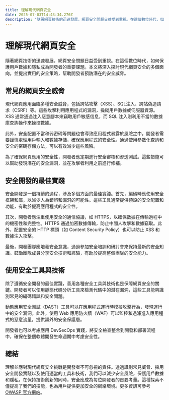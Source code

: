 ```yaml
---
title: 理解現代網頁安全
date: 2025-07-03T14:43:34.276Z
description: "隨著網頁技術的迅速發展，網頁安全問題日益受到重視。在這個數位時代，如何保護用戶數據和隱私成為開發者的重要課題。本文將深入探討現代網頁安全的多個面向，並提出實用的安全策略，幫助開發者預防潛在的安全威脅。"
---
```


# 理解現代網頁安全

隨著網頁技術的迅速發展，網頁安全問題日益受到重視。在這個數位時代，如何保護用戶數據和隱私成為開發者的重要課題。本文將深入探討現代網頁安全的多個面向，並提出實用的安全策略，幫助開發者預防潛在的安全威脅。

## 常見的網頁安全威脅

現代網頁應用面臨多種安全威脅，包括跨站攻擊（XSS）、SQL注入、跨站偽造請求（CSRF）等。這些攻擊利用應用程式的漏洞，操縱用戶數據或伺服器資源。XSS 通常通過注入惡意腳本來竊取用戶敏感信息，而 SQL 注入則利用不當的數據庫查詢操作來操控數據。

此外，安全配置不當和弱密碼等問題也會導致應用程式暴露於風險之中。開發者需要謹慎處理用戶輸入和數據存儲，確保應用程式的安全性。通過使用參數化查詢和安全的密碼存儲方法，可以有效減少這些風險。

為了確保網頁應用的安全性，開發者應定期進行安全審核和滲透測試。這些措施可以幫助發現潛在的安全漏洞，並在攻擊者利用之前進行修補。

## 安全開發的最佳實踐

安全開發是一個持續的過程，涉及多個方面的最佳實踐。首先，編碼時應使用安全框架和庫，以減少人為錯誤和漏洞的可能性。這些工具通常提供預設的安全配置和功能，有助於提高應用程式的安全性。

其次，開發者應注重使用安全的通信協議，如 HTTPS，以確保數據在傳輸過程中的機密性和完整性。HTTPS 通過加密數據傳輸，防止中間人攻擊和數據竊取。此外，配置安全的 HTTP 標頭（如 Content Security Policy）也可以防止 XSS 和數據注入攻擊。

最後，開發團隊應培養安全意識，通過參加安全培訓和研討會來保持最新的安全知識。鼓勵團隊成員分享安全技術和經驗，有助於提高整個團隊的安全能力。

## 使用安全工具與技術

除了遵循安全開發的最佳實踐，善用各種安全工具與技術也是保障網頁安全的關鍵。開發者可以使用靜態代碼分析工具來檢測代碼中的潛在漏洞，這些工具能夠識別常見的編碼錯誤和安全問題。

動態應用安全測試（DAST）工具可以在應用程式運行時模擬攻擊行為，發現運行中的安全漏洞。此外，使用 Web 應用防火牆（WAF）可以監控和過濾進入應用程式的惡意流量，提供額外的安全保護層。

開發者也可以考慮應用 DevSecOps 實踐，將安全檢查整合到開發和部署流程中，確保在整個軟體開發生命週期中考慮安全性。

## 總結

理解並應對現代網頁安全挑戰是開發者不可忽視的責任。透過識別常見威脅、採用安全開發實踐以及使用適當的工具和技術，我們可以減少安全風險，保護用戶數據和隱私。在保持技術創新的同時，安全應成為每位開發者的首要考量。這種探索不僅提高了我們的技能，也為用戶提供更加安全的網絡環境。更多資訊可參考 [OWASP 官方網站](https://owasp.org/)。